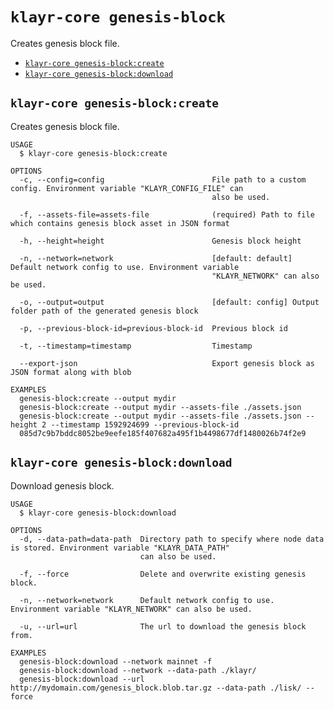 `klayr-core genesis-block`
==========================

Creates genesis block file.

* [`klayr-core genesis-block:create`](#klayr-core-genesis-blockcreate)
* [`klayr-core genesis-block:download`](#klayr-core-genesis-blockdownload)

## `klayr-core genesis-block:create`

Creates genesis block file.

```
USAGE
  $ klayr-core genesis-block:create

OPTIONS
  -c, --config=config                        File path to a custom config. Environment variable "KLAYR_CONFIG_FILE" can
                                             also be used.

  -f, --assets-file=assets-file              (required) Path to file which contains genesis block asset in JSON format

  -h, --height=height                        Genesis block height

  -n, --network=network                      [default: default] Default network config to use. Environment variable
                                             "KLAYR_NETWORK" can also be used.

  -o, --output=output                        [default: config] Output folder path of the generated genesis block

  -p, --previous-block-id=previous-block-id  Previous block id

  -t, --timestamp=timestamp                  Timestamp

  --export-json                              Export genesis block as JSON format along with blob

EXAMPLES
  genesis-block:create --output mydir
  genesis-block:create --output mydir --assets-file ./assets.json
  genesis-block:create --output mydir --assets-file ./assets.json --height 2 --timestamp 1592924699 --previous-block-id 
  085d7c9b7bddc8052be9eefe185f407682a495f1b4498677df1480026b74f2e9
```

## `klayr-core genesis-block:download`

Download genesis block.

```
USAGE
  $ klayr-core genesis-block:download

OPTIONS
  -d, --data-path=data-path  Directory path to specify where node data is stored. Environment variable "KLAYR_DATA_PATH"
                             can also be used.

  -f, --force                Delete and overwrite existing genesis block.

  -n, --network=network      Default network config to use. Environment variable "KLAYR_NETWORK" can also be used.

  -u, --url=url              The url to download the genesis block from.

EXAMPLES
  genesis-block:download --network mainnet -f
  genesis-block:download --network --data-path ./klayr/
  genesis-block:download --url http://mydomain.com/genesis_block.blob.tar.gz --data-path ./lisk/ --force
```
